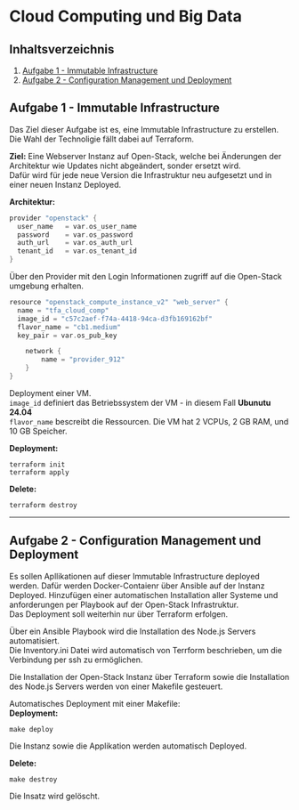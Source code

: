 # Cloud Computing und Big Data  
## Inhaltsverzeichnis  

1. [Aufgabe 1 - Immutable Infrastructure](#aufgabe-1---immutable-infrastructure)  
2. [Aufgabe 2 - Configuration Management und Deployment](#aufgabe-2---configuration-management-und-deployment)

## Aufgabe 1 - Immutable Infrastructure
Das Ziel dieser Aufgabe ist es, eine Immutable Infrastructure zu erstellen.  
Die Wahl der Technoligie fällt dabei auf Terraform.  

**Ziel:** Eine Webserver Instanz auf Open-Stack, welche bei Änderungen der Architektur wie Updates nicht abgeändert, sonder ersetzt wird.  
Dafür wird für jede neue Version die Infrastruktur neu aufgesetzt und in einer neuen Instanz Deployed.   

**Architektur:**
```h
provider "openstack" {
  user_name   = var.os_user_name
  password    = var.os_password
  auth_url    = var.os_auth_url
  tenant_id   = var.os_tenant_id
}
```
Über den Provider mit den Login Informationen zugriff auf die Open-Stack umgebung erhalten.

```h
resource "openstack_compute_instance_v2" "web_server" {
  name = "tfa_cloud_comp"
  image_id = "c57c2aef-f74a-4418-94ca-d3fb169162bf"
  flavor_name = "cb1.medium"
  key_pair = var.os_pub_key

    network {
        name = "provider_912"
    }
}
```
Deployment einer VM.  
```image_id``` definiert das Betriebssystem der VM - in diesem Fall __Ubunutu 24.04__  
```flavor_name``` bescreibt die Ressourcen. Die VM hat 2 VCPUs, 2 GB RAM, und 10 GB Speicher.


**Deployment:**
```
terraform init  
terraform apply
```

**Delete:**
```
terraform destroy
```
<hr>

## Aufgabe 2 - Configuration Management und Deployment
Es sollen Apllikationen auf dieser Immutable Infrastructure deployed werden. Dafür werden Docker-Contaienr über Ansible auf der Instanz Deployed. 
Hinzufügen einer automatischen Installation aller Systeme und anforderungen per Playbook auf der Open-Stack Infrastruktur.  
Das Deployment soll weiterhin nur über Terraform erfolgen.  

Über ein Ansible Playbook wird die Installation des Node.js Servers automatisiert.  
Die Inventory.ini Datei wird automatisch von Terrform beschrieben, um die Verbindung per ssh zu ermöglichen.
  
Die Installation der Open-Stack Instanz über Terraform sowie die Installation des Node.js Servers werden von einer Makefile gesteuert.

Automatisches Deployment mit einer Makefile:   
**Deployment:**  
```
make deploy
``` 
Die Instanz sowie die Applikation werden automatisch Deployed.  

**Delete:**
```
make destroy
```  
Die Insatz wird gelöscht.